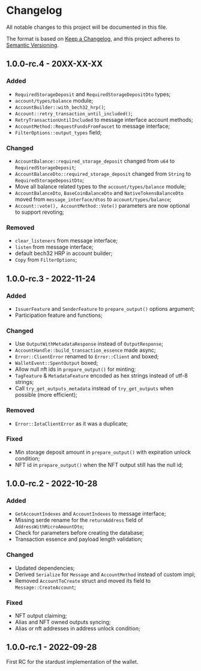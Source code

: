 # Changelog

All notable changes to this project will be documented in this file.

The format is based on [Keep a Changelog](https://keepachangelog.com/en/1.0.0/),
and this project adheres to [Semantic Versioning](https://semver.org/spec/v2.0.0.html).

<!-- ## Unreleased - YYYY-MM-DD

### Added

### Changed

### Deprecated

### Removed

### Fixed

### Security -->

## 1.0.0-rc.4 - 20XX-XX-XX

### Added

- `RequiredStorageDeposit` and `RequiredStorageDepositDto` types;
- `account/types/balance` module;
- `AccountBuilder::with_bech32_hrp()`;
- `Account::retry_transaction_until_included()`;
- `RetryTransactionUntilIncluded` to message interface account methods;
- `AccountMethod::RequestFundsFromFaucet` to message interface;
- `FilterOptions::output_types` field;

### Changed

- `AccountBalance::required_storage_deposit` changed from `u64` to `RequiredStorageDeposit`;
- `AccountBalanceDto::required_storage_deposit` changed from `String` to `RequiredStorageDepositDto`;
- Move all balance related types to the `account/types/balance` module;
- `AccountBalanceDto`, `BaseCoinBalanceDto` and `NativeTokensBalanceDto` moved from `message_interface/dtos` to `account/types/balance`;
- `Account::vote(), AccountMethod::Vote()` parameters are now optional to support revoting;

### Removed

- `clear_listeners` from message interface;
- `listen` from message interface;
- default bech32 HRP in account builder;
- `Copy` from `FilterOptions`;

## 1.0.0-rc.3 - 2022-11-24

### Added

- `IssuerFeature` and `SenderFeature` to `prepare_output()` options argument;
- Participation feature and functions;

### Changed

- Use `OutputWithMetadataResponse` instead of `OutputResponse`;
- `AccountHandle::build_transaction_essence` made async;
- `Error::ClientError` renamed to `Error::Client` and boxed;
- `WalletEvent::SpentOutput` boxed;
- Allow null nft ids in `prepare_output()` for minting;
- `TagFeature` & `MetadataFeature` encoded as hex strings instead of utf-8 strings;
- Call `try_get_outputs_metadata` instead of `try_get_outputs` when possible (more efficient);

### Removed

- `Error::IotaClientError` as it was a duplicate;

### Fixed

- Min storage deposit amount in `prepare_output()` with expiration unlock condition;
- NFT id in `prepare_output()` when the NFT output still has the null id;

## 1.0.0-rc.2 - 2022-10-28

### Added

- `GetAccountIndexes` and `AccountIndexes` to message interface;
- Missing serde rename for the `returnAddress` field of `AddressWithMicroAmountDto`;
- Check for parameters before creating the database;
- Transaction essence and payload length validation;

### Changed

- Updated dependencies;
- Derived `Serialize` for `Message` and `AccountMethod` instead of custom impl;
- Removed `AccountToCreate` struct and moved its field to `Message::CreateAccount`;

### Fixed

- NFT output claiming;
- Alias and NFT owned outputs syncing;
- Alias or nft addresses in address unlock condition;

## 1.0.0-rc.1 - 2022-09-28

First RC for the stardust implementation of the wallet.
